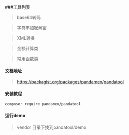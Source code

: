 ###工具列表
> base64转码

> 字符串加密解密

> XML转换

> 金额计算类

> 常用函数类 

#### 文档地址
> https://packagist.org/packages/pandamen/pandatool

#### 安装教程
```
composer require pandamen/pandatool
```

#### 运行demo
> vendor 目录下找到pandatool/demo

